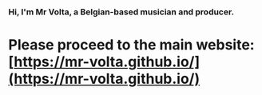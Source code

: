 ### Hi, I'm Mr Volta, a Belgian-based musician and producer.
# Please proceed to the main website: [https://mr-volta.github.io/](https://mr-volta.github.io/)
